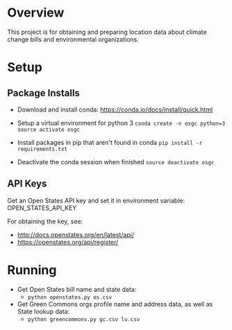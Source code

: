 # Overview
This project is for obtaining and preparing location data about climate change bills and environmental organizations.

# Setup
## Package Installs
* Download and install conda:
<https://conda.io/docs/install/quick.html>

* Setup a virtual environment for python 3
`conda create -n osgc python=3`
`source activate osgc`

* Install packages in pip that aren't found in conda
`pip install -r requirements.txt`

* Deactivate the conda session when finished
`source deactivate osgc`

## API Keys

Get an Open States API key and set it in environment
variable: OPEN\_STATES\_API\_KEY

For obtaining the key, see:

* <http://docs.openstates.org/en/latest/api/>
* <https://openstates.org/api/register/>


# Running
* Get Open States bill name and state data:
	* `python openstates.py os.csv`
* Get Green Commons orgs profile name and address data, as well as State lookup data:
	* `python greencommons.py gc.csv lu.csv`
